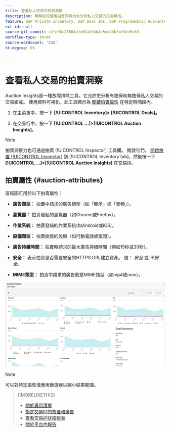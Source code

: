 ```yaml
---
title: 查看私人交易的拍賣洞察
description: 瞭解如何使用拍賣洞察力來分析私人交易的交易構成。
feature: DSP Private Inventory, DSP Deal IDs, DSP Programmatic Guaranteed Deals
exl-id: null
source-git-commit: c2fe96c28004dee03ab94b4e5ed43bfbf3ee6e83
workflow-type: tm+mt
source-wordcount: '255'
ht-degree: 0%

---
```


# 查看私人交易的拍賣洞察

Auction Insights是一種故障排除工具，它允許您分析有擔保和無擔保私人交易的交易組成。 使用資料可視化，此工具顯示為 [關鍵拍賣屬性](#auction-attributes) 在特定時間段內。

1. 在主菜單中，按一下 **[!UICONTROL Inventory]> [!UICONTROL Deals]。**

1. 在交易行中，按一下  **[!UICONTROL ...]>[!UICONTROL Auction Insights]**。

>[!NOTE]
>
>拍賣洞察力也可通過拍賣 [!UICONTROL Inspector] 工具欄。 開啟它們， [開啟放置 [!UICONTROL Inspector]](/help/dsp/campaign-management/reports/placement-details-view.md) 到 [!UICONTROL Inventory tab]，然後按一下 **[!UICONTROL ...]>[!UICONTROL Auction Insights]** 在交易排。

## 拍賣屬性 {#auction-attributes}

區域圖可用於以下拍賣屬性：

* **廣告類型：** 拍賣中請求的廣告類型（如「顯示」或「音頻」）。

* **瀏覽器：** 拍賣發起的瀏覽器（如Chrome或Firefox）。

* **作業系統：** 拍賣發端的作業系統(如Android或iOS)。

* **設備類型：** 拍賣始發的設備（如行動電話或案頭）。

* **廣告持續時間：** 拍賣時請求的最大廣告持續時間（例如15秒或30秒）。

* **安全：** 表示拍賣是否需要安全的HTTPS URL建立資產。 值： <i>安全</i> 或 <i>不安全</i>。

* **MIME類型：** 拍賣中請求的廣告創意MIME類型（如mp4或mov）。

![拍賣洞察力](/help/dsp/assets/auction-insights.png)

>[!NOTE]
>
>可以對特定屬性值應用篩選器以縮小結果範圍。

>[!MORELIKETHIS]
>
>* [關於專用清單](private-inventory-about.md)
>* [指定交易ID的放置和廣告](deal-id-attach-placements.md)
>* [查看交易的詳細報表](deal-view-report.md)
>* [關於平台內報告](/help/dsp/campaign-management/reports/campaign-reports-about.md)

